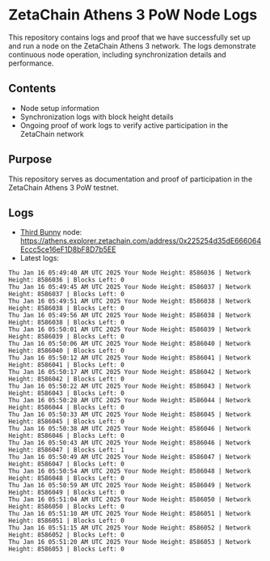 # ZetaChain Athens 3 PoW Node Logs
This repository contains logs and proof that we have successfully set up and run a node on the ZetaChain Athens 3 network. The logs demonstrate continuous node operation, including synchronization details and performance.

## Contents
- Node setup information
- Synchronization logs with block height details
- Ongoing proof of work logs to verify active participation in the ZetaChain network

## Purpose
This repository serves as documentation and proof of participation in the ZetaChain Athens 3 PoW testnet.

## Logs

- [Third Bunny](https://thirdbunny.xyz/) node: https://athens.explorer.zetachain.com/address/0x225254d35dE666064Eccc5ce16eF1D8bF8D7b5EE
- Latest logs:
```
Thu Jan 16 05:49:40 AM UTC 2025 Your Node Height: 8586036 | Network Height: 8586036 | Blocks Left: 0
Thu Jan 16 05:49:45 AM UTC 2025 Your Node Height: 8586037 | Network Height: 8586037 | Blocks Left: 0
Thu Jan 16 05:49:51 AM UTC 2025 Your Node Height: 8586038 | Network Height: 8586038 | Blocks Left: 0
Thu Jan 16 05:49:56 AM UTC 2025 Your Node Height: 8586038 | Network Height: 8586038 | Blocks Left: 0
Thu Jan 16 05:50:01 AM UTC 2025 Your Node Height: 8586039 | Network Height: 8586039 | Blocks Left: 0
Thu Jan 16 05:50:06 AM UTC 2025 Your Node Height: 8586040 | Network Height: 8586040 | Blocks Left: 0
Thu Jan 16 05:50:12 AM UTC 2025 Your Node Height: 8586041 | Network Height: 8586041 | Blocks Left: 0
Thu Jan 16 05:50:17 AM UTC 2025 Your Node Height: 8586042 | Network Height: 8586042 | Blocks Left: 0
Thu Jan 16 05:50:22 AM UTC 2025 Your Node Height: 8586043 | Network Height: 8586043 | Blocks Left: 0
Thu Jan 16 05:50:28 AM UTC 2025 Your Node Height: 8586044 | Network Height: 8586044 | Blocks Left: 0
Thu Jan 16 05:50:33 AM UTC 2025 Your Node Height: 8586045 | Network Height: 8586045 | Blocks Left: 0
Thu Jan 16 05:50:38 AM UTC 2025 Your Node Height: 8586046 | Network Height: 8586046 | Blocks Left: 0
Thu Jan 16 05:50:43 AM UTC 2025 Your Node Height: 8586046 | Network Height: 8586047 | Blocks Left: 1
Thu Jan 16 05:50:49 AM UTC 2025 Your Node Height: 8586047 | Network Height: 8586047 | Blocks Left: 0
Thu Jan 16 05:50:54 AM UTC 2025 Your Node Height: 8586048 | Network Height: 8586048 | Blocks Left: 0
Thu Jan 16 05:50:59 AM UTC 2025 Your Node Height: 8586049 | Network Height: 8586049 | Blocks Left: 0
Thu Jan 16 05:51:04 AM UTC 2025 Your Node Height: 8586050 | Network Height: 8586050 | Blocks Left: 0
Thu Jan 16 05:51:10 AM UTC 2025 Your Node Height: 8586051 | Network Height: 8586051 | Blocks Left: 0
Thu Jan 16 05:51:15 AM UTC 2025 Your Node Height: 8586052 | Network Height: 8586052 | Blocks Left: 0
Thu Jan 16 05:51:20 AM UTC 2025 Your Node Height: 8586053 | Network Height: 8586053 | Blocks Left: 0
```
